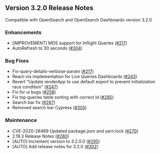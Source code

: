 ## Version 3.2.0 Release Notes

Compatible with OpenSearch and OpenSearch Dashboards version 3.2.0

### Enhancements
* [IMPROVEMENT] MDS support for Inflight Queries ([#217](https://github.com/opensearch-project/query-insights-dashboards/pull/217))
* AutoRefresh to 30 seconds ([#304](https://github.com/opensearch-project/query-insights-dashboards/pull/304))

### Bug Fixes
* Fix-query-details-verbose-param ([#217](https://github.com/opensearch-project/query-insights-dashboards/pull/217))
* React-vis implementation for Live Queries Dashboards ([#243](https://github.com/opensearch-project/query-insights-dashboards/pull/243))
* Revert "Update renderApp to use default export to prevent initialization race condition" ([#247](https://github.com/opensearch-project/query-insights-dashboards/pull/247))
* Fix for ui bugs ([#258](https://github.com/opensearch-project/query-insights-dashboards/pull/258))
* Fix top queries table sorting with correct id ([#285](https://github.com/opensearch-project/query-insights-dashboards/pull/285))
* Search bar fix ([#267](https://github.com/opensearch-project/query-insights-dashboards/pull/267))
* Removed search bar Cypress ([#305](https://github.com/opensearch-project/query-insights-dashboards/pull/305))

### Maintenance
* CVE-2020-28469 Updated package.json and yarn.lock ([#270](https://github.com/opensearch-project/query-insights-dashboards/pull/270))
* 2.19.3 Release Notes ([#280](https://github.com/opensearch-project/query-insights-dashboards/pull/280))
* [AUTO] Increment version to 3.2.0.0 ([#295](https://github.com/opensearch-project/query-insights-dashboards/pull/295))
* [AUTO] Add release notes for 3.2.0 ([#302](https://github.com/opensearch-project/query-insights-dashboards/pull/302))
